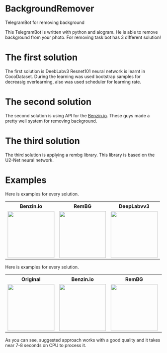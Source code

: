 # BackgroundRemover
TelegramBot for removing background

This TelegramBot is written with python and aiogram. He is able to remove background from your photo. For removing task bot has 3 different solution!

# The first solution

The first solution is DeebLabv3 Resnet101 neural network is learnt in CocoDataset. During the learning was used bootstrap samples for decreasig overlearning, also was used scheduler for learning rate.

# The second solution

The second solution is using API for the [Benzin.io](https://benzin.io/). These guys made a pretty well system for removing background.
  
  
  
  # The third solution
  
  The third solution is applying a rembg library. This library is based on the U2-Net neural network. 
  

# Examples
Here is examples for every solution.
<table align ="center">
  <tr><th>Benzin.io</th><th>RemBG</th><th>DeepLabvv3</th>
  <tr>
    <td>
    <img src="https://github.com/ShirokovSe/BackgroundRemover/tree/main/Examples/no_bg.png" width="150">
    </td>
   <td>
   <img src="https://github.com/ShirokovSe/BackgroundRemover/tree/main/Examples/rembg.png" width="150"</td>
  </td>
   <td>
   <img src="https://github.com/ShirokovSe/BackgroundRemover/tree/main/Examples/segment.png" width="150"</td>
   </tr>
</table>
  
 Here is examples for every solution.
 
<table align ="center">
  <tr><th>Original</th><th>Benzin.io</th><th>RemBG</th><th>DeepLabvv3</th>
  <tr>
    <td>
    <img src="https://github.com/ShirokovSe/BackgroundRemover/tree/main/Examples/original2.png" width="150">
    </td>
    <td>
    <img src="https://github.com/ShirokovSe/BackgroundRemover/tree/main/Examples/no_bg_2.png" width="150">
    </td>
   <td>
   <img src="https://github.com/ShirokovSe/BackgroundRemover/tree/main/Examples/result_2.png" width="150"</td>
  </td>
   <td>
   <img src="https://github.com/ShirokovSe/BackgroundRemover/tree/main/Examples/segment_nn.png" width="150"</td>
   </tr>
</table>
As you can see, suggested approach works with a good quality and it takes near 7-8 seconds on CPU to process it.


